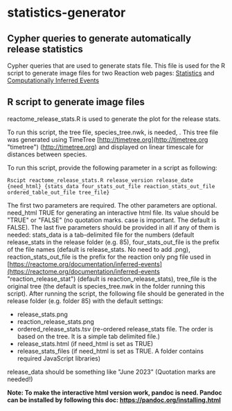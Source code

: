 # statistics-generator

## Cypher queries to generate automatically release statistics

Cypher queries that are used to generate stats file. This file is used for the R script to generate image files for two Reaction web pages: [Statistics](https://reactome.org/about/statistics "Statistics") and [Computationally Inferred Events](https://reactome.org/documentation/inferred-events "Computationally Inferred Events")

## R script to generate image files

reactome_release_stats.R is used to generate the plot for the release stats.

To run this script, the tree file, species_tree.nwk, is needed, . This tree file was generated using TimeTree [http://timetree.org](http://timetree.org "timetree") (http://timetree.org) and displayed on linear timescale for distances between species.

To run this script, provide the following parameter in a script as following:

```
Rscipt reactome_release_stats.R release_version release_date {need_html} {stats_data four_stats_out_file reaction_stats_out_file ordered_table_out_file tree_file}
```

The first two parameters are required. The other parameters are optional. need_html TRUE for generating an interactive html file. Its value should be "TRUE" or "FALSE" (no quotation marks. case is important. The default is FALSE). The last five parameters should be provided in all if any of them is needed: stats_data is a tab-delimited file for the numbers (default release_stats in the release folder (e.g. 85), four_stats_out_file is the prefix of the file names (default is release_stats. No need to add .png), reaction_stats_out_file is the prefix for the reaction only png file used in [https://reactome.org/documentation/inferred-events](https://reactome.org/documentation/inferred-events "reaction_release_stat") (default is reaction_release_stats), tree_file is the original tree (the default is species_tree.nwk in the folder running this script). After running the script, the following file should be generated in the release folder (e.g. folder 85) with the default settings:

- release_stats.png
- reaction_release_stats.png
- ordered_release_stats.tsv (re-ordered release_stats file. The order is based on the tree. It is a simple tab delimited file.)
- release_stats.html (if need_html is set as TRUE)
- release_stats_files (if need_html is set as TRUE. A folder contains required JavaScript libraries)

release_data should be something like "June 2023" (Quotation marks are needed!)

**Note: To make the interactive html version work, pandoc is need. Pandoc can be installed by following this doc: https://pandoc.org/installing.html**
